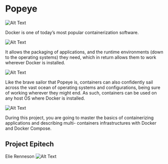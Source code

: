 # Popeye

![Alt Text](https://tenor.com/view/hh-whta-uout-gif-22206643.gif)

Docker is one of today’s most popular containerization software.  

![Alt Text](https://www.docker.com/wp-content/uploads/2022/03/Moby-logo.png)

It allows the packaging of applications, and the runtime environments (down to the operating systems) they need, which in return allows them to work wherever Docker is installed.  

![Alt Text](https://www.syloe.com/wp-content/uploads/2019/11/logo-docker-swarm-300x296.png)

Like the brave sailor that Popeye is, containers can also confidently sail across the vast ocean of operating
systems and configurations, being sure of working wherever they might end. As such, containers can be used on any host OS where Docker is installed.  

![Alt Text](https://upload.wikimedia.org/wikipedia/en/0/00/Popeye_the_Sailor.png)

During this project, you are going to master the basics of containerizing applications and describing multi-
containers infrastructures with Docker and Docker Compose.  


## Project Epitech  
Elie Renneson 
![Alt Text](https://monstickerdeco.fr/1463-large_default/sticker-panda-roux-bambou.jpg)